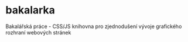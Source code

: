 # bakalarka
Bakalářská práce - CSS/JS knihovna pro zjednodušení vývoje grafického rozhraní webových stránek
